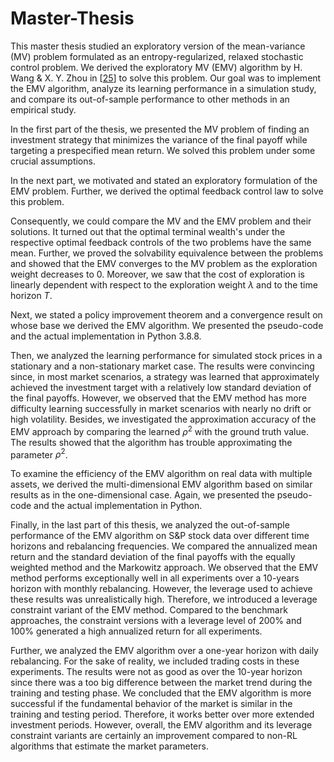 # Master-Thesis

This master thesis studied an exploratory version of the mean-variance (MV) problem formulated as an entropy-regularized, relaxed stochastic control problem. We derived the exploratory MV (EMV) algorithm by H. Wang \& X. Y. Zhou in [[25](https://papers.ssrn.com/sol3/papers.cfm?abstract_id=3706168)] to solve this problem. Our goal was to implement the EMV algorithm, analyze its learning performance in a simulation study, and compare its out-of-sample performance to other methods in an empirical study.


In the first part of the thesis, we presented the MV problem of finding an investment strategy that minimizes the variance of the final payoff while targeting a prespecified mean return. We solved this problem under some crucial assumptions.


In the next part, we motivated and stated an exploratory formulation of the EMV problem. Further, we derived the optimal feedback control law to solve this problem.


Consequently, we could compare the MV and the EMV problem and their solutions. It turned out that the optimal terminal wealth's under the respective
optimal feedback controls of the two problems have the same mean. Further, we proved the solvability equivalence between the problems and showed that the EMV converges to the MV problem as the exploration weight decreases to 0. Moreover, we saw that the cost of exploration is linearly dependent with respect to the exploration weight $\lambda$ and to the time horizon $T$.


Next, we stated a policy improvement theorem and a convergence result on whose base we derived the EMV algorithm. We presented the pseudo-code and the actual implementation in Python 3.8.8.


Then, we analyzed the learning performance for simulated stock prices in a stationary and a non-stationary market case. The results were convincing since, in most market scenarios, a strategy was learned that approximately achieved the investment target with a relatively low standard deviation of the final payoffs. However, we observed that the EMV method has more difficulty learning successfully in market scenarios with nearly no drift or high volatility. Besides, we investigated the approximation accuracy of the EMV approach by comparing the learned $\rho^2$ with the ground truth value. The results showed that the algorithm has trouble approximating the parameter $\rho^2$.


To examine the efficiency of the EMV algorithm on real data with multiple assets, we derived the multi-dimensional EMV algorithm based on similar results as in the one-dimensional case. Again, we presented the pseudo-code and the actual implementation in Python.


Finally, in the last part of this thesis, we analyzed the out-of-sample performance of the EMV algorithm on S\&P stock data over different time horizons and rebalancing frequencies. We compared the annualized mean return and the standard deviation of the final payoffs with the equally weighted method and the Markowitz approach. We observed that the EMV method performs exceptionally well in all experiments over a 10-years horizon with monthly rebalancing. However, the leverage used to achieve these results was unrealistically high. Therefore, we introduced a leverage constraint variant of the EMV method. Compared to the benchmark approaches, the constraint versions with a leverage level of $200\%$ and $100\%$ generated a high annualized return for all experiments.


Further, we analyzed the EMV algorithm over a one-year horizon with daily rebalancing. For the sake of reality, we included trading costs in these experiments. The results were not as good as over the 10-year horizon since there was a too big difference between the market trend during the training and testing phase. We concluded that the EMV algorithm is more successful if the fundamental behavior of the market is similar in the training and testing period. Therefore, it works better over more extended investment periods.
However, overall, the EMV algorithm and its leverage constraint variants are certainly an improvement compared to non-RL algorithms that estimate the market parameters.
